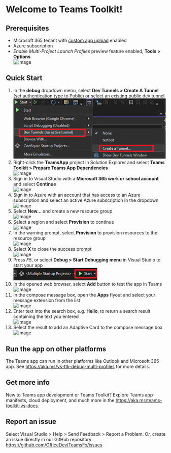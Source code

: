 # Welcome to Teams Toolkit!

## Prerequisites

- Microsoft 365 tenant with [custom app upload](https://learn.microsoft.com/microsoftteams/platform/concepts/build-and-test/prepare-your-o365-tenant#enable-custom-teams-apps-and-turn-on-custom-app-uploading) enabled
- Azure subscription
- _Enable Multi-Project Launch Profiles_ preview feature enabled, **Tools > Options** </br>![image](https://raw.githubusercontent.com/microsoft/m365advocacy-templates/main/templates/dotnet-teams/content/assets/multi-project-feature.png)

## Quick Start

1. In the **debug** dropdown menu, select **Dev Tunnels > Create A Tunnel** (set authentication type to Public) or select an existing public dev tunnel
</br>![image](https://raw.githubusercontent.com/OfficeDev/TeamsFx/dev/docs/images/visualstudio/debug/create-devtunnel-button.png)
2. Right-click the **TeamsApp** project in Solution Explorer and select **Teams Toolkit > Prepare Teams App Dependencies** </br>![image](https://raw.githubusercontent.com/microsoft/m365advocacy-templates/main/templates/dotnet-teams/content/assets/teams-toolkit-menu.png)
3. Sign in to Visual Studio with a **Microsoft 365 work or school account** and select **Continue** </br>![image](https://raw.githubusercontent.com/microsoft/m365advocacy-templates/main/templates/dotnet-teams/content/assets/m365-account.png)
4. Sign in to Azure with an account that has access to an Azure subscription and select an active Azure subscription in the dropdown </br>![image](https://raw.githubusercontent.com/microsoft/m365advocacy-templates/main/templates/dotnet-teams/content/assets/provision-empty.png)
5. Select **New...** and create a new resource group </br>![image](https://raw.githubusercontent.com/microsoft/m365advocacy-templates/main/templates/dotnet-teams/content/assets/provision-new-rg.png)
6. Select a region and select **Provision** to continue </br>![image](https://raw.githubusercontent.com/microsoft/m365advocacy-templates/main/templates/dotnet-teams/content/assets/provision-complete.png)
7. In the warning prompt, select **Provision** to provision resources to the resource group </br>![image](https://raw.githubusercontent.com/microsoft/m365advocacy-templates/main/templates/dotnet-teams/content/assets/arm-deploy-warning.png)
8. Select **X** to close the success prompt </br>![image](https://raw.githubusercontent.com/microsoft/m365advocacy-templates/main/templates/dotnet-teams/content/assets/provision-success.png)
9. Press *F5*, or select **Debug > Start Debugging menu** in Visual Studio to start your app
</br>![image](https://raw.githubusercontent.com/OfficeDev/TeamsFx/dev/docs/images/visualstudio/debug/debug-button.png)
10. In the opened web browser, select **Add** button to test the app in Teams </br>![image](https://raw.githubusercontent.com/microsoft/m365advocacy-templates/main/templates/dotnet-teams/content/assets/app-install.png)
11. In the compose message box, open the **Apps** flyout and select your message extension from the list </br>![image](https://raw.githubusercontent.com/microsoft/m365advocacy-templates/main/templates/dotnet-teams/content/assets/apps-flyout.png)
12. Enter text into the search box, e.g. **Hello**, to return a search result containing the text you entered </br>![image](https://raw.githubusercontent.com/microsoft/m365advocacy-templates/main/templates/dotnet-teams/content/assets/msgext-results.png)
13. Select the result to add an Adaptive Card to the compose message box </br>![image](https://raw.githubusercontent.com/microsoft/m365advocacy-templates/main/templates/dotnet-teams/content/assets/msgext-card.png)

## Run the app on other platforms

The Teams app can run in other platforms like Outlook and Microsoft 365 app. See https://aka.ms/vs-ttk-debug-multi-profiles for more details.

## Get more info

New to Teams app development or Teams Toolkit? Explore Teams app manifests, cloud deployment, and much more in the https://aka.ms/teams-toolkit-vs-docs.

## Report an issue

Select Visual Studio > Help > Send Feedback > Report a Problem.
Or, create an issue directly in our GitHub repository:
https://github.com/OfficeDev/TeamsFx/issues
